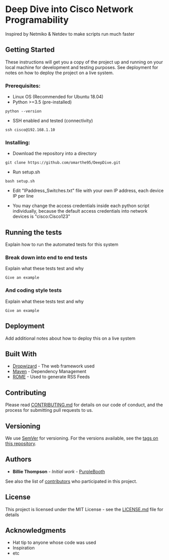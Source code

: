 # Deep Dive into Cisco Network Programability
Inspired by Netmiko & Netdev to make scripts run much faster


## Getting Started

These instructions will get you a copy of the project up and running on your local machine for development and testing purposes. See deployment for notes on how to deploy the project on a live system.

### Prerequisites:

* Linux OS (Recommended for Ubuntu 18.04)
* Python >=3.5 (pre-installed)
```
python --version
```

     
* SSH enabled and tested (connectivity)
```
ssh cisco@192.168.1.10
```

     
     
### Installing:

* Download the repository into a directory
```
git clone https://github.com/omarthe95/DeepDive.git
```

* Run setup.sh
```
bash setup.sh
```

* Edit "IPaddress_Switches.txt" file with your own IP address, each device IP per line

* You may change the access credentials inside each python script individually, because the default access credentials into network devices is "cisco:Cisco123"




## Running the tests

Explain how to run the automated tests for this system

### Break down into end to end tests

Explain what these tests test and why

```
Give an example
```

### And coding style tests

Explain what these tests test and why

```
Give an example
```

## Deployment

Add additional notes about how to deploy this on a live system

## Built With

* [Dropwizard](http://www.dropwizard.io/1.0.2/docs/) - The web framework used
* [Maven](https://maven.apache.org/) - Dependency Management
* [ROME](https://rometools.github.io/rome/) - Used to generate RSS Feeds

## Contributing

Please read [CONTRIBUTING.md](https://gist.github.com/PurpleBooth/b24679402957c63ec426) for details on our code of conduct, and the process for submitting pull requests to us.

## Versioning

We use [SemVer](http://semver.org/) for versioning. For the versions available, see the [tags on this repository](https://github.com/your/project/tags). 

## Authors

* **Billie Thompson** - *Initial work* - [PurpleBooth](https://github.com/PurpleBooth)

See also the list of [contributors](https://github.com/your/project/contributors) who participated in this project.

## License

This project is licensed under the MIT License - see the [LICENSE.md](LICENSE.md) file for details

## Acknowledgments

* Hat tip to anyone whose code was used
* Inspiration
* etc
